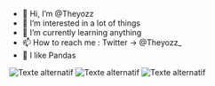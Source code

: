 - 👋 Hi, I’m @Theyozz
- 👀 I’m interested in a lot of things
- 🌱 I’m currently learning anything
- 📫 How to reach me : Twitter -> @Theyozz_
- 🐼 I like Pandas



![Texte alternatif](./logo-html.png=100x20)
![Texte alternatif](./logo-css.png=100x20)
![Texte alternatif](./js-logo.png=100x20)

<!---
Theyozz/Theyozz is a ✨ special ✨ repository because its `README.md` (this file) appears on your GitHub profile.
You can click the Preview link to take a look at your changes.
--->
